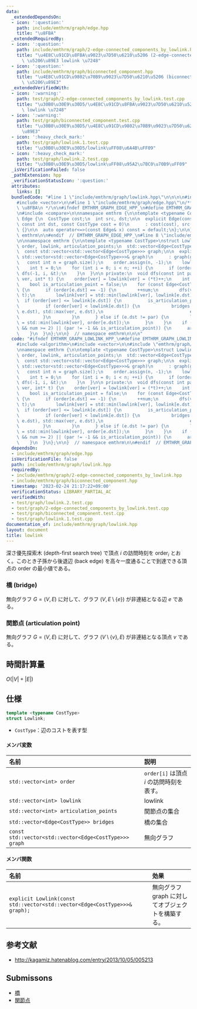 ```yaml
---
data:
  _extendedDependsOn:
  - icon: ':question:'
    path: include/emthrm/graph/edge.hpp
    title: "\u8FBA"
  _extendedRequiredBy:
  - icon: ':question:'
    path: include/emthrm/graph/2-edge-connected_components_by_lowlink.hpp
    title: "\u4E8C\u91CD\u8FBA\u9023\u7D50\u6210\u5206 (2-edge-connected component)\
      \ \u5206\u89E3 lowlink \u7248"
  - icon: ':question:'
    path: include/emthrm/graph/biconnected_component.hpp
    title: "\u4E8C\u91CD\u9802\u70B9\u9023\u7D50\u6210\u5206 (biconnected component)\
      \ \u5206\u89E3"
  _extendedVerifiedWith:
  - icon: ':warning:'
    path: test/graph/2-edge-connected_components_by_lowlink.test.cpp
    title: "\u30B0\u30E9\u30D5/\u4E8C\u91CD\u8FBA\u9023\u7D50\u6210\u5206\u5206\u89E3\
      \ lowlink \u7248"
  - icon: ':warning:'
    path: test/graph/biconnected_component.test.cpp
    title: "\u30B0\u30E9\u30D5/\u4E8C\u91CD\u9802\u70B9\u9023\u7D50\u6210\u5206\u5206\
      \u89E3"
  - icon: ':heavy_check_mark:'
    path: test/graph/lowlink.1.test.cpp
    title: "\u30B0\u30E9\u30D5/lowlink\uFF08\u6A4B\uFF09"
  - icon: ':heavy_check_mark:'
    path: test/graph/lowlink.2.test.cpp
    title: "\u30B0\u30E9\u30D5/lowlink\uFF08\u95A2\u7BC0\u70B9\uFF09"
  _isVerificationFailed: false
  _pathExtension: hpp
  _verificationStatusIcon: ':question:'
  attributes:
    links: []
  bundledCode: "#line 1 \"include/emthrm/graph/lowlink.hpp\"\n\n\n\n#include <algorithm>\n\
    #include <vector>\n\n#line 1 \"include/emthrm/graph/edge.hpp\"\n/**\n * @title\
    \ \u8FBA\n */\n\n#ifndef EMTHRM_GRAPH_EDGE_HPP_\n#define EMTHRM_GRAPH_EDGE_HPP_\n\
    \n#include <compare>\n\nnamespace emthrm {\n\ntemplate <typename CostType>\nstruct\
    \ Edge {\n  CostType cost;\n  int src, dst;\n\n  explicit Edge(const int src,\
    \ const int dst, const CostType cost = 0)\n      : cost(cost), src(src), dst(dst)\
    \ {}\n\n  auto operator<=>(const Edge& x) const = default;\n};\n\n}  // namespace\
    \ emthrm\n\n#endif  // EMTHRM_GRAPH_EDGE_HPP_\n#line 8 \"include/emthrm/graph/lowlink.hpp\"\
    \n\nnamespace emthrm {\n\ntemplate <typename CostType>\nstruct Lowlink {\n  std::vector<int>\
    \ order, lowlink, articulation_points;\n  std::vector<Edge<CostType>> bridges;\n\
    \  const std::vector<std::vector<Edge<CostType>>> graph;\n\n  explicit Lowlink(const\
    \ std::vector<std::vector<Edge<CostType>>>& graph)\n      : graph(graph) {\n \
    \   const int n = graph.size();\n    order.assign(n, -1);\n    lowlink.resize(n);\n\
    \    int t = 0;\n    for (int i = 0; i < n; ++i) {\n      if (order[i] == -1)\
    \ dfs(-1, i, &t);\n    }\n  }\n\n private:\n  void dfs(const int par, const int\
    \ ver, int* t) {\n    order[ver] = lowlink[ver] = (*t)++;\n    int num = 0;\n\
    \    bool is_articulation_point = false;\n    for (const Edge<CostType>& e : graph[ver])\
    \ {\n      if (order[e.dst] == -1) {\n        ++num;\n        dfs(ver, e.dst,\
    \ t);\n        lowlink[ver] = std::min(lowlink[ver], lowlink[e.dst]);\n      \
    \  if (order[ver] <= lowlink[e.dst]) {\n          is_articulation_point = true;\n\
    \          if (order[ver] < lowlink[e.dst]) {\n            bridges.emplace_back(std::min(ver,\
    \ e.dst), std::max(ver, e.dst),\n                                 e.cost);\n \
    \         }\n        }\n      } else if (e.dst != par) {\n        lowlink[ver]\
    \ = std::min(lowlink[ver], order[e.dst]);\n      }\n    }\n    if ((par == -1\
    \ && num >= 2) || (par != -1 && is_articulation_point)) {\n      articulation_points.emplace_back(ver);\n\
    \    }\n  }\n};\n\n}  // namespace emthrm\n\n\n"
  code: "#ifndef EMTHRM_GRAPH_LOWLINK_HPP_\n#define EMTHRM_GRAPH_LOWLINK_HPP_\n\n\
    #include <algorithm>\n#include <vector>\n\n#include \"emthrm/graph/edge.hpp\"\n\
    \nnamespace emthrm {\n\ntemplate <typename CostType>\nstruct Lowlink {\n  std::vector<int>\
    \ order, lowlink, articulation_points;\n  std::vector<Edge<CostType>> bridges;\n\
    \  const std::vector<std::vector<Edge<CostType>>> graph;\n\n  explicit Lowlink(const\
    \ std::vector<std::vector<Edge<CostType>>>& graph)\n      : graph(graph) {\n \
    \   const int n = graph.size();\n    order.assign(n, -1);\n    lowlink.resize(n);\n\
    \    int t = 0;\n    for (int i = 0; i < n; ++i) {\n      if (order[i] == -1)\
    \ dfs(-1, i, &t);\n    }\n  }\n\n private:\n  void dfs(const int par, const int\
    \ ver, int* t) {\n    order[ver] = lowlink[ver] = (*t)++;\n    int num = 0;\n\
    \    bool is_articulation_point = false;\n    for (const Edge<CostType>& e : graph[ver])\
    \ {\n      if (order[e.dst] == -1) {\n        ++num;\n        dfs(ver, e.dst,\
    \ t);\n        lowlink[ver] = std::min(lowlink[ver], lowlink[e.dst]);\n      \
    \  if (order[ver] <= lowlink[e.dst]) {\n          is_articulation_point = true;\n\
    \          if (order[ver] < lowlink[e.dst]) {\n            bridges.emplace_back(std::min(ver,\
    \ e.dst), std::max(ver, e.dst),\n                                 e.cost);\n \
    \         }\n        }\n      } else if (e.dst != par) {\n        lowlink[ver]\
    \ = std::min(lowlink[ver], order[e.dst]);\n      }\n    }\n    if ((par == -1\
    \ && num >= 2) || (par != -1 && is_articulation_point)) {\n      articulation_points.emplace_back(ver);\n\
    \    }\n  }\n};\n\n}  // namespace emthrm\n\n#endif  // EMTHRM_GRAPH_LOWLINK_HPP_\n"
  dependsOn:
  - include/emthrm/graph/edge.hpp
  isVerificationFile: false
  path: include/emthrm/graph/lowlink.hpp
  requiredBy:
  - include/emthrm/graph/2-edge-connected_components_by_lowlink.hpp
  - include/emthrm/graph/biconnected_component.hpp
  timestamp: '2023-02-24 21:17:22+09:00'
  verificationStatus: LIBRARY_PARTIAL_AC
  verifiedWith:
  - test/graph/lowlink.2.test.cpp
  - test/graph/2-edge-connected_components_by_lowlink.test.cpp
  - test/graph/biconnected_component.test.cpp
  - test/graph/lowlink.1.test.cpp
documentation_of: include/emthrm/graph/lowlink.hpp
layout: document
title: lowlink
---
```


深さ優先探索木 (depth-first search tree) で頂点 $i$ の訪問時刻を $\mathrm{order}_i$ とおく。このとき子孫から後退辺 (back edge) を高々一度通ることで到達できる頂点の $\mathrm{order}$ の最小値である。


### 橋 (bridge)

無向グラフ $G = (V, E)$ に対して、グラフ $(V, E \setminus \lbrace e \rbrace)$ が非連結となる辺 $e$ である。


### 関節点 (articulation point)

無向グラフ $G = (V, E)$ に対して、グラフ $(V \setminus \lbrace v \rbrace, E)$ が非連結となる頂点 $v$ である。


## 時間計算量

$O(\lvert V \rvert + \lvert E \rvert)$


## 仕様

```cpp
template <typename CostType>
struct Lowlink;
```

- `CostType`：辺のコストを表す型

#### メンバ変数

|名前|説明|
|:--|:--|
|`std::vector<int> order`|`order[i]` は頂点 $i$ の訪問時刻を表す。||
|`std::vector<int> lowlink`|lowlink||
|`std::vector<int> articulation_points`|関節点の集合||
|`std::vector<Edge<CostType>> bridges`|橋の集合|多重辺に対応していない。|
|`const std::vector<std::vector<Edge<CostType>>> graph`|無向グラフ||

#### メンバ関数

|名前|効果|
|:--|:--|
|`explicit Lowlink(const std::vector<std::vector<Edge<CostType>>>& graph);`|無向グラフ $\mathrm{graph}$ に対してオブジェクトを構築する。|


## 参考文献

- http://kagamiz.hatenablog.com/entry/2013/10/05/005213


## Submissons

- [橋](https://onlinejudge.u-aizu.ac.jp/solutions/problem/GRL_3_B/review/4082818/emthrm/C++14)
- [関節点](https://onlinejudge.u-aizu.ac.jp/solutions/problem/GRL_3_A/review/4082810/emthrm/C++14)
